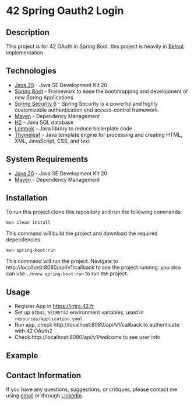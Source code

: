 # 42 Spring Oauth2 Login


## Description

This project is for 42 OAuth in Spring Boot.
this project is heavily in [Belnut](
https://github.com/Belnut/42_springboot_login_example) implementation.

## Technologies

* [Java 20](https://www.oracle.com/java/technologies/javase-downloads.html) - Java SE Development Kit 20
* [Spring Boot](https://spring.io/projects/spring-boot) - Framework to ease the bootstrapping and development of new Spring Applications
* [Spring Security 6](https://spring.io/projects/spring-security) - Spring Security is a powerful and highly customizable authentication and access-control framework. 
* [Maven](https://maven.apache.org/) - Dependency Management
* [H2](https://www.h2database.com/html/main.html) - Java SQL database
* [Lombok](https://projectlombok.org/) - Java library to reduce boilerplate code
* [Thymeleaf](https://www.thymeleaf.org/) - Java template engine for processing and creating HTML, XML, JavaScript, CSS, and text


## System Requirements

* [Java 20](https://www.oracle.com/java/technologies/javase-downloads.html) - Java SE Development Kit 20
* [Maven](https://maven.apache.org/) - Dependency Management

## Installation

To run this project clone this repository and run the following commands:

```shell
mvn clean install
```

This command will build the project and download the required dependencies.

```shell
mvn spring-boot:run
```

This command will run the project. Navigate to http://localhost:8080/api/v1/callback to see the project running.
you also can use `./mvnw spring-boot:run` to run the project.


## Usage

* Register App in https://intra.42.fr
* Set up `UID42`, `SECRET42` environment variables, used in `resources/application.yaml`
* Run app, check http://localhost:8080/api/v1/callback to authenticate with 42 OAuth2
* Check http://localhost:8080/api/v1/welcome to see user info

## Example





## Contact Information

If you have any questions, suggestions, or critiques, please contact me using [email](mailto:anderson.higo2@gmail.com)
or through [LinkedIn](https://www.linkedin.com/in/andersonhsporto/).

